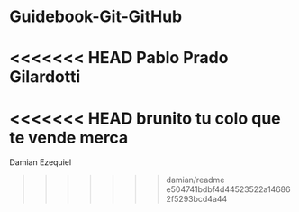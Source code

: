 # Guidebook-Git-GitHub
<<<<<<< HEAD
Pablo Prado Gilardotti
=======
<<<<<<< HEAD
brunito tu colo que te vende merca
=======
Damian Ezequiel
>>>>>>> damian/readme
>>>>>>> e504741bdbf4d44523522a146862f5293bcd4a44

